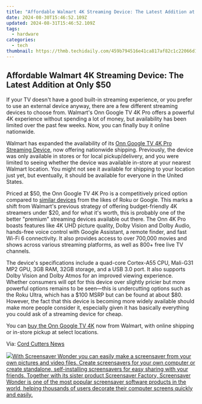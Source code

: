 ```yaml
---
title: "Affordable Walmart 4K Streaming Device: The Latest Addition at Only $50"
date: 2024-08-30T15:46:52.109Z
updated: 2024-08-31T15:46:52.109Z
tags:
  - hardware
categories:
  - tech
thumbnail: https://thmb.techidaily.com/459b794516e41ca817af82c1c22066d193c455f4891dd7a8e040210befb5bf6c.jpg
---
```


## Affordable Walmart 4K Streaming Device: The Latest Addition at Only $50

If your TV doesn't have a good built-in streaming experience, or you prefer to use an external device anyway, there are a few different streaming devices to choose from. Walmart's Onn Google TV 4K Pro offers a powerful 4K experience without spending a lot of money, but availability has been limited over the past few weeks. Now, you can finally buy it online nationwide.

 Walmart has expanded the availability of its [Onn Google TV 4K Pro Streaming Device](https://www.walmart.com/ip/onn-Google-TV-4K-Pro-Streaming-Device-New-2024-4K-UHD-resolution-Dolby-Vision-Dolby-ATMOS-Hands-Free-Voice-Control-Smart-Hub/5193222892), now offering nationwide shipping. Previously, the device was only available in stores or for local pickup/delivery, and you were limited to seeing whether the device was available in-store at your nearest Walmart location. You might not see it available for shipping to your location just yet, but eventually, it should be available for everyone in the United States.

 Priced at $50, the Onn Google TV 4K Pro is a competitively priced option compared to [similar devices](https://phone-solutions.techidaily.com/android-call-history-recovery-recover-deleted-call-logs-from-poco-x5-by-fonelab-android-recover-call-logs/) from the likes of Roku or Google. This marks a shift from Walmart's previous strategy of offering budget-friendly 4K streamers under $20, and for what it's worth, this is probably one of the better "premium" streaming devices available out there. The Onn 4K Pro boasts features like 4K UHD picture quality, Dolby Vision and Dolby Audio, hands-free voice control with Google Assistant, a remote finder, and fast Wi-Fi 6 connectivity. It also provides access to over 700,000 movies and shows across various streaming platforms, as well as 800+ free live TV channels.

 The device's specifications include a quad-core Cortex-A55 CPU, Mali-G31 MP2 GPU, 3GB RAM, 32GB storage, and a USB 3.0 port. It also supports Dolby Vision and Dolby Atmos for an improved viewing experience. Whether consumers will opt for this device over slightly pricier but more powerful options remains to be seen—this is undercutting options such as the Roku Ultra, which has a $100 MSRP but can be found at about $80\. However, the fact that this device is becoming more widely available should make more people consider it, especially given it has basically everything you could ask of a streaming device for cheap.

 You can [buy the Onn Google TV 4K](https://www.walmart.com/ip/onn-Google-TV-4K-Pro-Streaming-Device-New-2024-4K-UHD-resolution-Dolby-Vision-Dolby-ATMOS-Hands-Free-Voice-Control-Smart-Hub/5193222892) now from Walmart, with online shipping or in-store pickup at select locations.

 Via: [Cord Cutters News](https://cordcuttersnews.com/walmarts-new-onn-google-tv-4k-pro-is-now-available-nationwide/)

<ins class="adsbygoogle"
     style="display:block"
     data-ad-format="autorelaxed"
     data-ad-client="ca-pub-7571918770474297"
     data-ad-slot="1223367746"></ins>



<ins class="adsbygoogle"
     style="display:block"
     data-ad-client="ca-pub-7571918770474297"
     data-ad-slot="8358498916"
     data-ad-format="auto"
     data-full-width-responsive="true"></ins>



<!-- affiliate ads begin -->
<a href="https://secure.2checkout.com/order/checkout.php?PRODS=195080&QTY=1&AFFILIATE=108875&CART=1"><img src="https://www.blumentals.net/scrwonder/images/screensaver-software.png" border="0">With Screensaver Wonder you can easily make a screensaver from your own pictures and video files. Create screensavers for your own computer or create standalone, self-installing screensavers for easy sharing with your friends. Together with its sister product Screensaver Factory, Screensaver Wonder is one of the most popular screensaver software products in the world, helping thousands of users decorate their computer screens quickly and easily.</a>
<!-- affiliate ads end -->